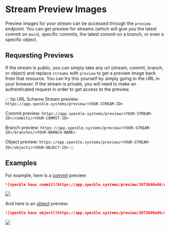 # Stream Preview Images

Preview images for your stream can be accessed through the `preview` endpoint. You can get preview for streams (which will give you the latest commit on `main`), specific commits, the latest commit on a branch, or even a specific object.

## Requesting Previews

If the stream is public, you can simply take any url (stream, commit, branch, or object) and replace `streams` with `preview` to get a preview image back from that resource. You can try this yourself by simply going to the URL in your browser. If the stream is private, you will need to make an authenticated request in order to get access to the preview.

::: tip URL Scheme
Stream preview: `https://app.speckle.systems/preview/<YOUR-STREAM-ID>`

Commit preview: `https://app.speckle.systems/preview/<YOUR-STREAM-ID>/commits/<YOUR-COMMIT-ID>`

Branch preview: `https://app.speckle.systems/preview/<YOUR-STREAM-ID>/branches/<YOUR-BRANCH-NAME>`

Object preview: `https://app.speckle.systems/preview/<YOUR-STREAM-ID>/objects/<YOUR-OBJECT-ID>`
:::

## Examples

For example, here is a [commit](https://app.speckle.systems/streams/3073b96e86/commits/604bea8cc6) preview:
```md
![speckle haus commit](https://app.speckle.systems/preview/3073b96e86/commits/604bea8cc6)
```
<img src="https://app.speckle.systems/preview/3073b96e86/commits/604bea8cc6" />

And here is an [object](https://app.speckle.systems/streams/3073b96e86/objects/1a2a5fd7ff5c6e6b2382f513d19eb3d5) preview:
```md
![speckle haus object](https://app.speckle.systems/preview/3073b96e86/objects/1a2a5fd7ff5c6e6b2382f513d19eb3d5)
```
<img src="https://app.speckle.systems/preview/3073b96e86/objects/1a2a5fd7ff5c6e6b2382f513d19eb3d5" />
